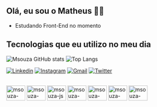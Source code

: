 
## Olá, eu sou o Matheus ✌🏼
- Estudando Front-End no momento

## Tecnologias que eu utilizo no meu dia
![Msouza GitHub stats](https://github-readme-stats.vercel.app/api?username=msouza09&show_icons=true&theme=tokyonight)
![Top Langs](https://github-readme-stats.vercel.app/api/top-langs/?username=msouza09&layout=compact&theme=tokyonight)

[![Linkedin](https://img.shields.io/badge/LinkedIn-0077B5?style=for-the-badge&logo=linkedin&logoColor=white)](https://www.linkedin.com/in/matheus-souza-1a0622235/)
[![Instagram](https://img.shields.io/badge/Instagram-E4405F?style=for-the-badge&logo=instagram&logoColor=white)](https://www.instagram.com/msouza_09/)
[![Gmail](https://img.shields.io/badge/Gmail-D14836?style=for-the-badge&logo=gmail&logoColor=white)](mailto:szmatheussouza@gmail.com)
[![Twitter](https://img.shields.io/badge/Twitter-1DA1F2?style=for-the-badge&logo=twitter&logoColor=white)](https://twitter.com/mathsouza09/)

<div style="display: inline-block"><br/>
  <img align="center" alt="msouza-html5" height="40" width="50" src="https://cdn.jsdelivr.net/gh/devicons/devicon@latest/icons/html5/html5-original.svg">
  <img align="center" alt="msouza-css" height="40" width="50" src="https://cdn.jsdelivr.net/gh/devicons/devicon@latest/icons/css3/css3-original.svg">
  <img align="center" alt="msouza-js" height="40" width="50" src="https://cdn.jsdelivr.net/gh/devicons/devicon@latest/icons/javascript/javascript-original.svg">
  <img align="center" alt="msouza-bootstrap5" height="40" width="50" src="https://cdn.jsdelivr.net/gh/devicons/devicon@latest/icons/bootstrap/bootstrap-original.svg">
  <img align="center" alt="msouza-mysql" height="40" width="50" src="https://cdn.jsdelivr.net/gh/devicons/devicon@latest/icons/mysql/mysql-original-wordmark.svg">
  <img align="center" alt="msouza-docker" height="40" width="50" src="https://cdn.jsdelivr.net/gh/devicons/devicon@latest/icons/docker/docker-plain-wordmark.svg">
  <img align="center" alt="msouza-php" height="40" width="50" src="https://cdn.jsdelivr.net/gh/devicons/devicon@latest/icons/php/php-original.svg">
</div>
<br/>
